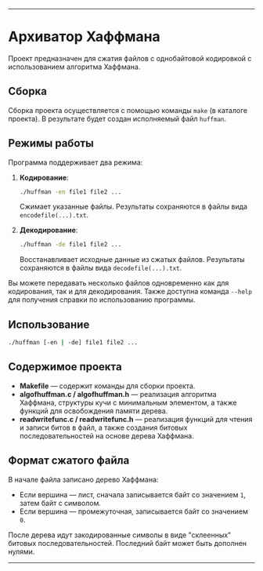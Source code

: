 
---

# Архиватор Хаффмана

Проект предназначен для сжатия файлов с однобайтовой кодировкой с использованием алгоритма Хаффмана.

## Сборка

Сборка проекта осуществляется с помощью команды `make` (в каталоге проекта). В результате будет создан исполняемый файл `huffman`.

## Режимы работы

Программа поддерживает два режима:

1. **Кодирование**:

   ```bash
   ./huffman -en file1 file2 ...
   ```

   Сжимает указанные файлы. Результаты сохраняются в файлы вида `encodefile(...).txt`.

2. **Декодирование**:

   ```bash
   ./huffman -de file1 file2 ...
   ```

   Восстанавливает исходные данные из сжатых файлов. Результаты сохраняются в файлы вида `decodefile(...).txt`.

Вы можете передавать несколько файлов одновременно как для кодирования, так и для декодирования. Также доступна команда `--help` для получения справки по использованию программы.

## Использование

```bash
./huffman [-en | -de] file1 file2 ...
```

## Содержимое проекта

* **Makefile** — содержит команды для сборки проекта.
* **algofhuffman.c / algofhuffman.h** — реализация алгоритма Хаффмана, структуры кучи с минимальным элементом, а также функций для освобождения памяти дерева.
* **readwritefunc.c / readwritefunc.h** — реализация функций для чтения и записи битов в файл, а также создания битовых последовательностей на основе дерева Хаффмана.

## Формат сжатого файла

В начале файла записано дерево Хаффмана:

* Если вершина — лист, сначала записывается байт со значением `1`, затем байт с символом.
* Если вершина — промежуточная, записывается байт со значением `0`.

После дерева идут закодированные символы в виде "склеенных" битовых последовательностей. Последний байт может быть дополнен нулями.

---
